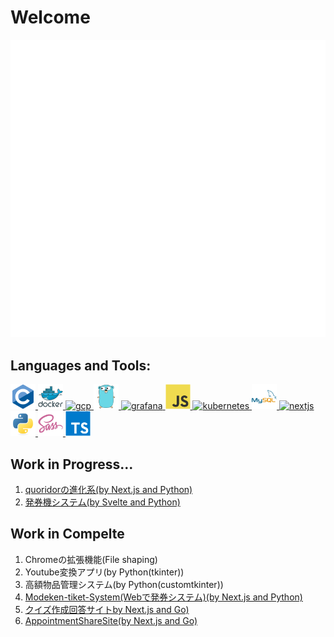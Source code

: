 
### <h1>Welcome</h1>
![Metrics](/github-metrics.svg)

<h2 align="left">Languages and Tools:</h2>
<p align="left"> <a href="https://www.cprogramming.com/" target="_blank" rel="noreferrer"> <img src="https://raw.githubusercontent.com/devicons/devicon/master/icons/c/c-original.svg" alt="c" width="40" height="40"/> </a> <a href="https://www.docker.com/" target="_blank" rel="noreferrer"> <img src="https://raw.githubusercontent.com/devicons/devicon/master/icons/docker/docker-original-wordmark.svg" alt="docker" width="40" height="40"/> </a> <a href="https://cloud.google.com" target="_blank" rel="noreferrer"> <img src="https://www.vectorlogo.zone/logos/google_cloud/google_cloud-icon.svg" alt="gcp" width="40" height="40"/> </a> <a href="https://golang.org" target="_blank" rel="noreferrer"> <img src="https://raw.githubusercontent.com/devicons/devicon/master/icons/go/go-original.svg" alt="go" width="40" height="40"/> </a> <a href="https://grafana.com" target="_blank" rel="noreferrer"> <img src="https://www.vectorlogo.zone/logos/grafana/grafana-icon.svg" alt="grafana" width="40" height="40"/> </a> <a href="https://developer.mozilla.org/en-US/docs/Web/JavaScript" target="_blank" rel="noreferrer"> <img src="https://raw.githubusercontent.com/devicons/devicon/master/icons/javascript/javascript-original.svg" alt="javascript" width="40" height="40"/> </a> <a href="https://kubernetes.io" target="_blank" rel="noreferrer"> <img src="https://www.vectorlogo.zone/logos/kubernetes/kubernetes-icon.svg" alt="kubernetes" width="40" height="40"/> </a> <a href="https://www.mysql.com/" target="_blank" rel="noreferrer"> <img src="https://raw.githubusercontent.com/devicons/devicon/master/icons/mysql/mysql-original-wordmark.svg" alt="mysql" width="40" height="40"/> </a> <a href="https://nextjs.org/" target="_blank" rel="noreferrer"> <img src="https://cdn.worldvectorlogo.com/logos/nextjs-2.svg" alt="nextjs" width="40" height="40"/> </a> <a href="https://www.python.org" target="_blank" rel="noreferrer"> <img src="https://raw.githubusercontent.com/devicons/devicon/master/icons/python/python-original.svg" alt="python" width="40" height="40"/> </a> <a href="https://sass-lang.com" target="_blank" rel="noreferrer"> <img src="https://raw.githubusercontent.com/devicons/devicon/master/icons/sass/sass-original.svg" alt="sass" width="40" height="40"/> </a> <a href="https://www.typescriptlang.org/" target="_blank" rel="noreferrer"> <img src="https://raw.githubusercontent.com/devicons/devicon/master/icons/typescript/typescript-original.svg" alt="typescript" width="40" height="40"/> </a> </p>

<h2>Work in Progress...</h2>
<ol>
  <li>
    <a href='https://github.com/tochiman/brain-quoridor'>quoridorの進化系(by Next.js and Python)</a>
  </li>
  <li>
    <a href='https://github.com/tochiman/ticketing-system'>発券機システム(by Svelte and Python)</a>
  </li>
</ol>

<h2>Work in Compelte</h2>
<ol>
  <li>
    Chromeの拡張機能(File shaping)
  </li>
    <li>
     Youtube変換アプリ(by Python(tkinter))
  </li>
  <li>
    高額物品管理システム(by Python(customtkinter))
  </li>
  <li>
        <a href='https://github.com/tochiman/modeken-ticket-system'>Modeken-tiket-System(Webで発券システム)(by Next.js and Python)</a>
  </li>
  <li>
        <a href='https://github.com/tochiman/Quizsalad'>クイズ作成回答サイトby Next.js and Go)</a>
  </li>
  <li>
    <a href='https://github.com/tochiman/AppointmentShareSite'>AppointmentShareSite(by Next.js and Go)</a>
  </li>
</ol>


